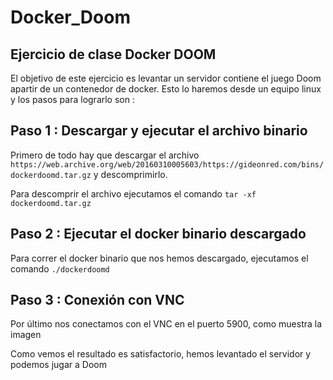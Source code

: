 # Docker_Doom
## Ejercicio de clase Docker DOOM

El objetivo de este ejercicio es levantar un servidor contiene el juego Doom apartir de un contenedor de docker. Esto lo haremos desde un equipo linux y los pasos
para lograrlo son :

## Paso 1 : Descargar y ejecutar el archivo binario 

Primero de todo hay que descargar el archivo ``https://web.archive.org/web/20160310005603/https://gideonred.com/bins/dockerdoomd.tar.gz`` y descomprimirlo.


Para descomprir el archivo ejecutamos el comando `` tar -xf dockerdoomd.tar.gz ``



## Paso 2 : Ejecutar el docker binario descargado 

Para correr el docker binario que nos hemos descargado, ejecutamos el comando ``./dockerdoomd``




## Paso 3 : Conexión con VNC

Por último nos conectamos con el VNC en el puerto 5900, como muestra la imagen 





Como vemos el resultado es satisfactorio, hemos levantado el servidor y podemos jugar a Doom
